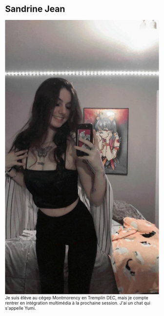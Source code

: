 # Sandrine Jean

![photo](medias/272732833_1311308255947740_9073227816160971556_n.jpg)
Je suis élève au cégep Montmorency en Tremplin DEC, mais je compte rentrer en intégration multimédia à la prochaine session. J'ai un chat qui s'appelle Yumi.
